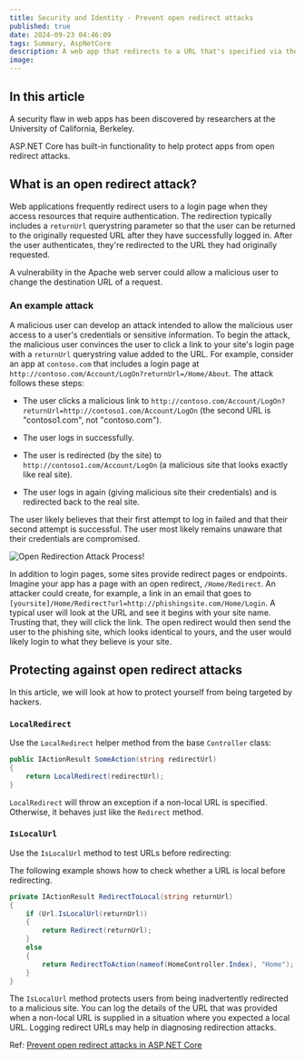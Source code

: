 ```yaml
---
title: Security and Identity - Prevent open redirect attacks
published: true
date: 2024-09-23 04:46:09
tags: Summary, AspNetCore
description: A web app that redirects to a URL that's specified via the request such as the querystring or form data can potentially be tampered with to redirect users to an external, malicious URL. This tampering is called an open redirection attack.
image:
---
```


## In this article

A security flaw in web apps has been discovered by researchers at the University of California, Berkeley.

ASP.NET Core has built-in functionality to help protect apps from open redirect attacks.

## What is an open redirect attack?

Web applications frequently redirect users to a login page when they access resources that require authentication. The redirection typically includes a ```returnUrl``` querystring parameter so that the user can be returned to the originally requested URL after they have successfully logged in. After the user authenticates, they're redirected to the URL they had originally requested.

A vulnerability in the Apache web server could allow a malicious user to change the destination URL of a request.

### An example attack

A malicious user can develop an attack intended to allow the malicious user access to a user's credentials or sensitive information. To begin the attack, the malicious user convinces the user to click a link to your site's login page with a ```returnUrl``` querystring value added to the URL. For example, consider an app at ```contoso.com``` that includes a login page at ```http://contoso.com/Account/LogOn?returnUrl=/Home/About```. The attack follows these steps:

- The user clicks a malicious link to ```http://contoso.com/Account/LogOn?returnUrl=http://contoso1.com/Account/LogOn``` (the second URL is "contoso1.com", not "contoso.com").

- The user logs in successfully.

- The user is redirected (by the site) to ```http://contoso1.com/Account/LogOn``` (a malicious site that looks exactly like real site).

- The user logs in again (giving malicious site their credentials) and is redirected back to the real site.

The user likely believes that their first attempt to log in failed and that their second attempt is successful. The user most likely remains unaware that their credentials are compromised.



![Open Redirection Attack Process!](https://learn.microsoft.com/en-us/aspnet/core/security/preventing-open-redirects/_static/open-redirection-attack-process.png?view=aspnetcore-8.0 "Open Redirection Attack Process")

In addition to login pages, some sites provide redirect pages or endpoints. Imagine your app has a page with an open redirect, ```/Home/Redirect```. An attacker could create, for example, a link in an email that goes to ```[yoursite]/Home/Redirect?url=http://phishingsite.com/Home/Login```. A typical user will look at the URL and see it begins with your site name. Trusting that, they will click the link. The open redirect would then send the user to the phishing site, which looks identical to yours, and the user would likely login to what they believe is your site.

## Protecting against open redirect attacks

In this article, we will look at how to protect yourself from being targeted by hackers.

### ```LocalRedirect```

Use the ```LocalRedirect``` helper method from the base ```Controller``` class:

```csharp
public IActionResult SomeAction(string redirectUrl)
{
    return LocalRedirect(redirectUrl);
}
```

 ```LocalRedirect``` will throw an exception if a non-local URL is specified. Otherwise, it behaves just like the ```Redirect``` method.

### ```IsLocalUrl```

Use the ```IsLocalUrl``` method to test URLs before redirecting:

The following example shows how to check whether a URL is local before redirecting.

```csharp
private IActionResult RedirectToLocal(string returnUrl)
{
    if (Url.IsLocalUrl(returnUrl))
    {
        return Redirect(returnUrl);
    }
    else
    {
        return RedirectToAction(nameof(HomeController.Index), "Home");
    }
}
```

The ```IsLocalUrl``` method protects users from being inadvertently redirected to a malicious site. You can log the details of the URL that was provided when a non-local URL is supplied in a situation where you expected a local URL. Logging redirect URLs may help in diagnosing redirection attacks.

Ref: [Prevent open redirect attacks in ASP.NET Core](https://learn.microsoft.com/en-us/aspnet/core/security/preventing-open-redirects?view=aspnetcore-8.0)